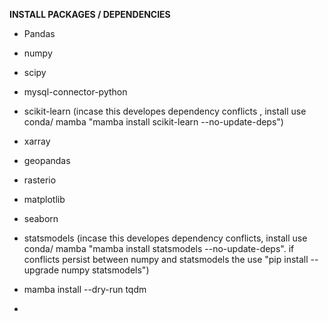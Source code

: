 **INSTALL PACKAGES / DEPENDENCIES** 
- Pandas
- numpy
- scipy
- mysql-connector-python
- scikit-learn      (incase this developes dependency conflicts , install use conda/ mamba "mamba install scikit-learn --no-update-deps")
- xarray
- geopandas
- rasterio
- matplotlib
- seaborn
- statsmodels        (incase this developes dependency conflicts, install use conda/ mamba "mamba install statsmodels --no-update-deps". if conflicts persist between numpy and statsmodels the use "pip install --upgrade numpy statsmodels")
- mamba install --dry-run tqdm

- 
